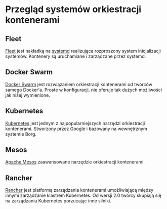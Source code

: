 # Przegląd systemów orkiestracji kontenerami


## Fleet
[Fleet](https://coreos.com/fleet/docs/latest/launching-containers-fleet.html)
jest nakładką na [systemd](https://www.freedesktop.org/wiki/Software/systemd/) 
realizująca rozproszony system inicjalizacji systemów.
Kontenery są uruchamiane i zarządzane przez systemd.


## Docker Swarm
[Docker Swarm](https://docs.docker.com/engine/swarm/) 
jest rozwiązaniem orkiestracji kontenerami od twórców samego Docker'a. 
Proste w konfiguracji, nie oferuje tak dużych możliwości jak niżej wymienione.


## Kubernetes
[Kubernetes](https://kubernetes.io/) jest jednym z najpopularniejszych narzędzi 
orkiestracji kontenerami. Stworzony przez Google i bazowany na wewnętrznym 
systemie Borg.


## Mesos
[Apache Mesos](http://mesos.apache.org/) zaawansowane narzędzie orkiestracji 
kontenerami. 


## Rancher 
[Rancher](https://rancher.com/) jest platformą zarządzania kontenerami 
umożliwiającą między innymi zarządzanie klastrem Kubernetes.
Od wersji 2.0 twórcy skupiają się na zarządzaniu Kubernetes porzucając
inne silniki.
